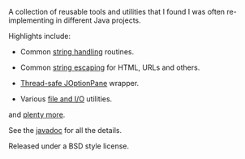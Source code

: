 A collection of reusable tools and utilities that I found I was often
re-implementing in different Java projects.

Highlights include:

 * Common [string handling](http://evmcl.github.com/evlibjava/index.html?com/evanmclean/evlib/lang/Str.html) routines.

 * Common [string escaping](http://evmcl.github.com/evlibjava/index.html?com/evanmclean/evlib/escape/Esc.html) for HTML, URLs and others.

 * [Thread-safe JOptionPane](http://evmcl.github.com/evlibjava/index.html?com/evanmclean/evlib/swing/SafeOptionPane.html) wrapper.

 * Various [file and I/O](http://evmcl.github.com/evlibjava/index.html?com/evanmclean/evlib/io/package-summary.html) utilities.

and [plenty more](http://evmcl.github.com/evlibjava/index.html).

See the [javadoc](http://evmcl.github.com/evlibjava/index.html) for all the details.

Released under a BSD style license.
